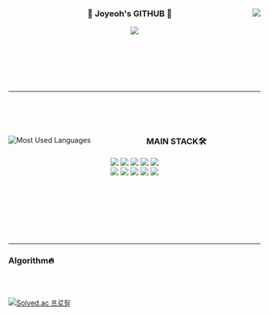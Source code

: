 <div align="center">   
  <img align="right" src="https://github-readme-stats.vercel.app/api?username=Joyeoh&show_icons=true&theme=outrun"/>
    
### 🐰  Joyeoh's GITHUB 🐰 

 <a href="https://github.com/Joyeoh"><img src="https://hits.seeyoufarm.com/api/count/incr/badge.svg?url=https%3A%2F%2Fgithub.com%2FJoyeoh&count_bg=%23000000&title_bg=%23000000&icon=github.svg&icon_color=%23E7E7E7&title=GitHub&edge_flat=false)"/></a>

</div>

<br/>
<br/>
<br/>
<br/>
<br/>

 ---
 
<br/>
<br/>
<br/>
 
<div align="center">
  <img align="left" src="https://github-readme-stats.vercel.app/api/top-langs/?username=Joyeoh&theme=transparent&exclude_repo=Computer-Science-Engineering&layout=compact&langs_count=10" alt="Most Used Languages">
  
  <div align="right">
    <div align="center">
      
  ### MAIN STACK🛠️
  
  <img src="https://img.shields.io/badge/Java-007396?style=flat&logo=Java&logoColor=white">
      <img src="https://img.shields.io/badge/Javascript-F7DF1E?style=flat&logo=Javascript&logoColor=white">
      <img src="https://img.shields.io/badge/Git-F05032?style=flat&logo=Git&logoColor=white">
      <img src="https://img.shields.io/badge/C++-00599C?style=flat&logo=C%2B%2B&logoColor=white">
      <img src="https://img.shields.io/badge/C-A8B9CC?style=flat&logo=C&logoColor=white">
      <br>
      <img src="https://img.shields.io/badge/Android-3DDC84?style=flat&logo=Android&logoColor=white">
      <img src="https://img.shields.io/badge/HTML5-E34F26?style=flat&logo=HTML5&logoColor=white">
      <img src="https://img.shields.io/badge/MySQL-4479A1?style=flat&logo=MySQL&logoColor=white">
      <img src="https://img.shields.io/badge/Python-3776AB?style=flat&logo=Python&logoColor=white">
      <img src="https://img.shields.io/badge/Vue.js-4FC08D?style=flat&logo=Vue.js&logoColor=white">
    </div>
  </div>
</div>


<br/>
<br/>
<br/>
<br/>
<br/>
<br/>
<br/>


 ---

### Algorithm🔥

<br/>
<br/>

[![Solved.ac
프로필](http://mazassumnida.wtf/api/v2/generate_badge?boj=whddnjs588)](https://solved.ac/whddnjs588)
